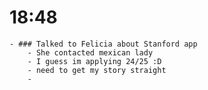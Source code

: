 # 18:48
	- ### Talked to Felicia about Stanford app
		- She contacted mexican lady
		- I guess im applying 24/25 :D
		- need to get my story straight
		-